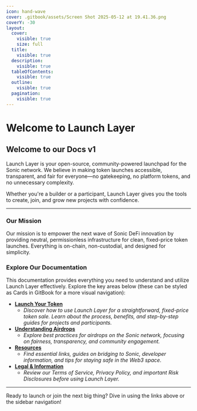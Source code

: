 ```yaml
---
icon: hand-wave
cover: .gitbook/assets/Screen Shot 2025-05-12 at 19.41.36.png
coverY: -30
layout:
  cover:
    visible: true
    size: full
  title:
    visible: true
  description:
    visible: true
  tableOfContents:
    visible: true
  outline:
    visible: true
  pagination:
    visible: true
---
```


# Welcome to Launch Layer

## Welcome to our Docs v1

Launch Layer is your open-source, community-powered launchpad for the Sonic network. We believe in making token launches accessible, transparent, and fair for everyone—no gatekeeping, no platform tokens, and no unnecessary complexity.

Whether you're a builder or a participant, Launch Layer gives you the tools to create, join, and grow new projects with confidence.

***

### Our Mission

Our mission is to empower the next wave of Sonic DeFi innovation by providing neutral, permissionless infrastructure for clean, fixed-price token launches. Everything is on-chain, non-custodial, and designed for simplicity.

### Explore Our Documentation

This documentation provides everything you need to understand and utilize Launch Layer effectively. Explore the key areas below (these can be styled as Cards in GitBook for a more visual navigation):

* [**Launch Your Token**](fixed-price-mode.md)
  * _Discover how to use Launch Layer for a straightforward, fixed-price token sale. Learn about the process, benefits, and step-by-step guides for projects and participants._
* [**Understanding Airdrops**](airdrop-recipes.md)
  * _Explore best practices for airdrops on the Sonic network, focusing on fairness, transparency, and community engagement._
* [**Resources**](resources.md)
  * _Find essential links, guides on bridging to Sonic, developer information, and tips for staying safe in the Web3 space._
* [**Legal & Information**](informational.md)
  * _Review our Terms of Service, Privacy Policy, and important Risk Disclosures before using Launch Layer._

***

Ready to launch or join the next big thing? Dive in using the links above or the sidebar navigation!
